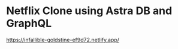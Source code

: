<!--- STARTEXCLUDE --->
# Netflix Clone using Astra DB and GraphQL
<a>https://infallible-goldstine-ef9d72.netlify.app/</a>
